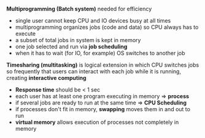 
**Multiprogramming (Batch system)** needed for efficiency
- single user cannot keep CPU and IO devices busy at all times
- multiprogramming organizes jobs (code and data) so CPU always has to execute
- a subset of total jobs in system is kept in memory
- one job selected and run via **job scheduling**
- when it has to wait (for IO, for example) OS switches to another job

**Timesharing (multitasking)** is logical extension in which CPU switches jobs so frequently that users can interact with each job while it is running, creating **interactive computing**
- **Response time** should be < 1 sec
- each user has at least one program executing in memory => **process**
- if several jobs are ready to run at the same time => **CPU Scheduling**
- if processes don't fit in memory, **swapping** moves them in and out to run
- **virtual memory** allows execution of processes not completely in memory